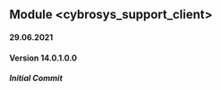 
## Module <cybrosys_support_client>

#### 29.06.2021
#### Version 14.0.1.0.0

##### Initial Commit

